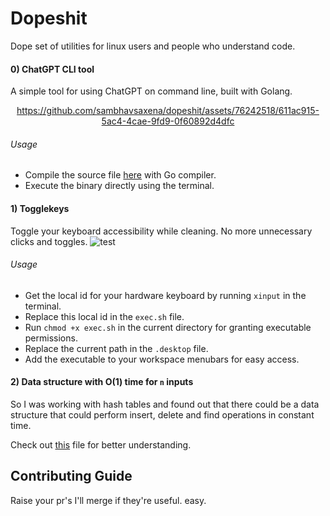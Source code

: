 # Dopeshit

Dope set of utilities for linux users and people who understand code.

#### 0) ChatGPT CLI tool

A simple tool for using ChatGPT on command line, built with Golang.

<div align="center">

https://github.com/sambhavsaxena/dopeshit/assets/76242518/611ac915-5ac4-4cae-9fd9-0f60892d4dfc

</div>

###### Usage

- Compile the source file [here](https://github.com/sambhavsaxena/dopeshit/blob/main/gpt-cli-toolkit/main.go) with Go compiler.
- Execute the binary directly using the terminal.

#### 1) Togglekeys

Toggle your keyboard accessibility while cleaning. No more unnecessary clicks and toggles.
![test](https://raw.githubusercontent.com/sambhavsaxena/xopexhit/main/resources/test.gif)

###### Usage

- Get the local id for your hardware keyboard by running `xinput` in the terminal.
- Replace this local id in the `exec.sh` file.
- Run `chmod +x exec.sh` in the current directory for granting executable permissions.
- Replace the current path in the `.desktop` file.
- Add the executable to your workspace menubars for easy access.

#### 2) Data structure with O(1) time for `n` inputs

So I was working with hash tables and found out that there could be a data structure that could perform insert, delete and find operations in constant time.

Check out [this](code/constantxd.cpp) file for better understanding.

## Contributing Guide

Raise your pr's I'll merge if they're useful. easy.
